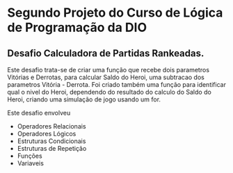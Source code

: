 # Segundo Projeto do Curso de Lógica de Programação da DIO

## Desafio Calculadora de Partidas Rankeadas.

Este desafio trata-se de criar uma função que recebe dois parametros Vitórias e Derrotas, para calcular Saldo do Heroi, uma subtracao dos parametros Vitória - Derrota.
Foi criado também uma função para identificar qual o nivel do Heroi, dependendo do resultado do calculo do Saldo do Heroi, criando uma simulação de jogo usando um for.

Este desafio envolveu 
* Operadores Relacionais
* Operadores Lógicos
* Estruturas Condicionais
* Estruturas de Repetição
* Funções
* Variaveis

